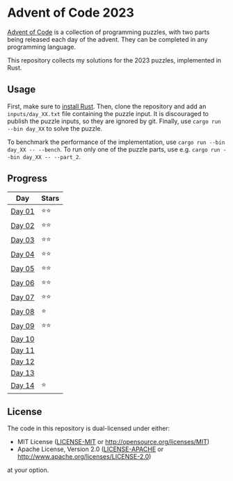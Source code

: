 # Advent of Code 2023

[Advent of Code](https://adventofcode.com/2023) is a collection of programming puzzles, with two parts being released each day of the advent.
They can be completed in any programming language.

This repository collects my solutions for the 2023 puzzles, implemented in Rust.

## Usage

First, make sure to [install Rust](https://www.rust-lang.org/learn/get-started).
Then, clone the repository and add an `inputs/day_XX.txt` file containing the puzzle input. It is discouraged to publish the puzzle inputs, so they are ignored by git.
Finally, use `cargo run --bin day_XX` to solve the puzzle.

To benchmark the performance of the implementation, use `cargo run --bin day_XX -- --bench`.
To run only one of the puzzle parts, use e.g. `cargo run --bin day_XX -- --part_2`.

## Progress

| **Day**                                        | **Stars** |
| ---------------------------------------------- | --------- |
| [Day 01](https://adventofcode.com/2023/day/1)  | ⭐⭐      |
| [Day 02](https://adventofcode.com/2023/day/2)  | ⭐⭐      |
| [Day 03](https://adventofcode.com/2023/day/3)  | ⭐⭐      |
| [Day 04](https://adventofcode.com/2023/day/4)  | ⭐⭐      |
| [Day 05](https://adventofcode.com/2023/day/5)  | ⭐⭐      |
| [Day 06](https://adventofcode.com/2023/day/6)  | ⭐⭐      |
| [Day 07](https://adventofcode.com/2023/day/7)  | ⭐⭐      |
| [Day 08](https://adventofcode.com/2023/day/8)  | ⭐        |
| [Day 09](https://adventofcode.com/2023/day/9)  | ⭐⭐      |
| [Day 10](https://adventofcode.com/2023/day/10) |           |
| [Day 11](https://adventofcode.com/2023/day/11) |           |
| [Day 12](https://adventofcode.com/2023/day/12) |           |
| [Day 13](https://adventofcode.com/2023/day/13) |           |
| [Day 14](https://adventofcode.com/2023/day/14) | ⭐        |

## License

The code in this repository is dual-licensed under either:

- MIT License ([LICENSE-MIT](LICENSE-MIT) or <http://opensource.org/licenses/MIT>)
- Apache License, Version 2.0 ([LICENSE-APACHE](LICENSE-APACHE) or <http://www.apache.org/licenses/LICENSE-2.0>)

at your option.
